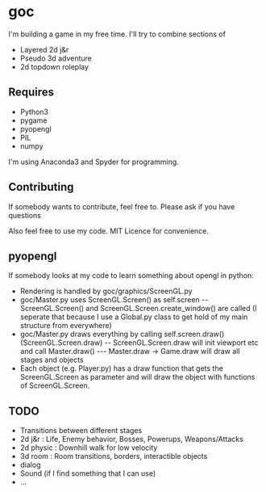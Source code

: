 # goc 

I'm building a game in my free time.
I'll try to combine sections of 
- Layered 2d j&r
- Pseudo 3d adventure
- 2d topdown roleplay


## Requires

- Python3
- pygame
- pyopengl
- PIL
- numpy

I'm using Anaconda3 and Spyder for programming.

## Contributing

If somebody wants to contribute, feel free to.
Please ask if you have questions

Also feel free to use my code.
MIT Licence for convenience.

## pyopengl

If somebody looks at my code to learn something about opengl in python:

- Rendering is handled by goc/graphics/ScreenGL.py
- goc/Master.py uses ScreenGL.Screen() as self.screen
-- ScreenGL.Screen() and ScreenGL.Screen.create_window() are called (I seperate that because I use a Global.py class to get hold of my main structure from everywhere)
- goc/Master.py draws everything by calling self.screen.draw()  (ScreenGL.Screen.draw)
-- ScreenGL.Screen.draw will init viewport etc and call Master.draw()
--- Master.draw -> Game.draw will draw all stages and objects
- Each object (e.g. Player.py) has a draw function that gets the ScreenGL.Screen as parameter and will draw the object with functions of ScreenGL.Screen.

## TODO

- Transitions between different stages
- 2d j&r : Life, Enemy behavior, Bosses, Powerups, Weapons/Attacks
- 2d physic : Downhill walk for low velocity
- 3d room : Room transitions, borders, interactible objects
- dialog
- Sound (if I find something that I can use)
- ...